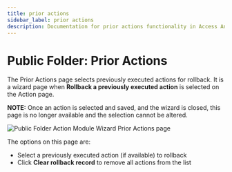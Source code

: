 ```yaml
---
title: prior actions
sidebar_label: prior actions
description: Documentation for prior actions functionality in Access Analyzer including configuration and usage information.
---
```


# Public Folder: Prior Actions

The Prior Actions page selects previously executed actions for rollback. It is a wizard page when
**Rollback a previously executed action** is selected on the Action page.

**NOTE:** Once an action is selected and saved, and the wizard is closed, this page is no longer
available and the selection cannot be altered.

![Public Folder Action Module Wizard Prior Actions page](/img/product_docs/accessanalyzer/admin/action/filesystem/prioractions.webp)

The options on this page are:

- Select a previously executed action (if available) to rollback
- Click **Clear rollback record** to remove all actions from the list
